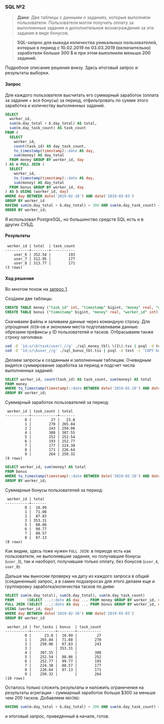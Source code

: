 ### SQL №2

> **Дано**: Две таблицы с данными о заданиях, которые выполняли пользователи. Пользователи могли получить оплату за выполненные задания и дополнительное вознаграждение за эти задания в виде бонусов.

> **SQL-запрос для вывода количества уникальных пользователей, которые в период с 10.02.2019 по 03.03.2019 (включительно) заработали больше 300 $ и при этом выполнили меньше 200 заданий.**

Подробное описание решения внизу. Здесь итоговый запрос и результаты выборки.

#### Запрос
Для каждого пользователя высчитать его суммарный заработок (оплата за задания + все бонусы) за период, отфильтровать по сумме этого заработка и количеству выполненных заданий.

```sql
SELECT
  worker_id,
  sum(m.day_total + b.day_total) AS total,
  sum(m.day_task_count) AS task_count
FROM (
  SELECT
    worker_id,
    count(task_id) AS day_task_count,
    to_timestamp(timestamp)::date AS day,
    sum(money) AS day_total
  FROM money GROUP BY worker_id, day
) AS m FULL JOIN (
  SELECT
    worker_id,
    to_timestamp(timestamp)::date AS day,
    sum(money) AS day_total
  FROM bonus GROUP BY worker_id, day
) AS b USING (worker_id, day)
WHERE day BETWEEN date('2019-02-10') AND date('2019-03-03')
GROUP BY worker_id
HAVING sum(m.day_total + b.day_total) > 300 AND sum(m.day_task_count) < 200
ORDER BY worker_id;
```

Я использовал PostgreSQL, но большинство средств SQL есть и в других СУБД.

#### Результаты
```
 worker_id | total  | task_count
-----------+--------+-----------
    user_6 | 352.54 |        193
    user_7 | 312.95 |        177
    user_8 | 313.77 |        171
(3 rows)
```

#### Ход решения

Во многом похож на [запрос 1](1.md).

Создаем две таблицы:

```sql
CREATE TABLE money ("task_id" int, "timestamp" bigint, "money" real, "worker_id" int);
CREATE TABLE bonus ("timestamp" bigint, "money" real, "worker_id" int);
```

Скачиваем файлы и заливаем данные через командную строку. Для упрощения `JOIN`-ов и экономии места подготавливаем данные: обрезаем префиксы у ID пользователей и тасков. Отбрасываем также строку заголовка:

```bash
sed -E '1d;s/\b(task|user)_//g' ./sql_money_tbl\ \(1\).tsv | psql -d test -c 'COPY money FROM stdin'
sed -E '1d;s/\buser_//g' ./sql_bonus_tbl.tsv | psql -d test -c 'COPY bonus FROM stdin'
```

Делаем запросы к созданным и заполненным таблицам. Очевидным видится суммирование заработка за период и подсчет числа выполненных заданий:

```sql
SELECT worker_id, count(task_id) AS task_count, sum(money) AS total
FROM money
WHERE to_timestamp(timestamp)::date BETWEEN date('2019-02-10') AND date('2019-03-03')
GROUP BY worker_id;
```

Суммарный заработок пользователей за период:

```
 worker_id | task_count | total 
-----------+------------+-------
         0 |         27 |   23.8
         1 |        270 | 265.84
         2 |        243 | 250.06
         4 |        300 | 307.55
         5 |        252 | 252.54
         6 |        193 | 252.77
         7 |        177 | 224.38
         8 |        171 | 226.64
         9 |        264 | 250.32
(9 rows)
```

```sql
SELECT worker_id, sum(money) AS total
FROM bonus
WHERE to_timestamp(timestamp)::date BETWEEN date('2019-02-10') AND date('2019-03-03')
GROUP BY worker_id;
```

Суммарные бонусы пользователей за период:

```
 worker_id | total 
-----------+-------
         0 |  10.99
         1 |  71.08
         2 |  87.83
         3 | 353.31
         5 |  88.86
         6 |  99.77
         7 |  88.57
         8 |  87.13
(8 rows)
```

Как видим, здесь тоже нужен `FULL JOIN`: в периоде есть как пользователи, не выполнявшие задания, но получавшие бонусы (`user_3`), так и наоборот, получавшие только оплату, без бонусов (`user_4`, `user_9`).

Дальше мы выносим проверку на дату из каждого запроса в общий (соединенный) запрос, а в самих подзапросах для этого делаем еще и группировку заработка/количества тасков по дням:

```sql
SELECT sum(m.day_total), sum(b.day_total), sum(m.day_task_count)
FROM      (SELECT ...::date AS day ... FROM money GROUP BY worker_id, day) AS m
FULL JOIN (SELECT ...::date AS day ... FROM bonus GROUP BY worker_id, day) AS b
USING (worker_id, day)
WHERE day BETWEEN date('2019-02-10') AND date('2019-03-03')
GROUP BY worker_id
```

```
 worker_id | for_tasks | bonus  | task_count
-----------+-----------+--------+-----------
         0 |      23.8 |  10.99 |         27
         1 |    265.84 |  71.08 |        270
         2 |    250.06 |  87.83 |        243
         3 |           | 353.31 |           
         4 |    307.55 |        |        300
         5 |    252.54 |  88.86 |        252
         6 |    252.77 |  99.77 |        193
         7 |    224.38 |  88.57 |        177
         8 |    226.64 |  87.13 |        171
         9 |    250.32 |        |        264
(10 rows)
```

Осталось только сложить результаты и наложить ограничения на результаты агрегации - суммарный заработок больше $300 за меньше чем 200 тасков. Добавляем `HAVING`:

```sql
HAVING sum(m.day_total + b.day_total) > 300 AND sum(m.day_task_count) < 200
```

и итоговый запрос, приведенный в начале, готов.
